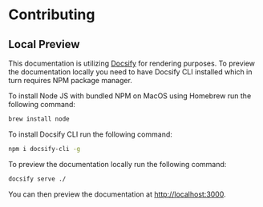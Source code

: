 # Contributing

## Local Preview

This documentation is utilizing [Docsify](https://docsify.js.org/#/) for rendering purposes. To preview the documentation locally you need to have Docsify CLI installed which in turn requires NPM package manager.

To install Node JS with bundled NPM on MacOS using Homebrew run the following command:

```bash
brew install node
```

To install Docsify CLI run the following command:

```bash
npm i docsify-cli -g
```

To preview the documentation locally run the following command:

```bash
docsify serve ./
```

You can then preview the documentation at [http://localhost:3000](http://localhost:3000/).
